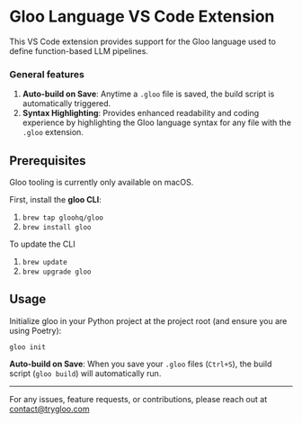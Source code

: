 # Gloo Language VS Code Extension

This VS Code extension provides support for the Gloo language used to define function-based LLM pipelines.

### General features

1. **Auto-build on Save**: Anytime a `.gloo` file is saved, the build script is automatically triggered.
2. **Syntax Highlighting**: Provides enhanced readability and coding experience by highlighting the Gloo language syntax for any file with the `.gloo` extension.

## Prerequisites

Gloo tooling is currently only available on macOS.

First, install the **gloo CLI**:

1. `brew tap gloohq/gloo`
2. `brew install gloo`

To update the CLI

1. `brew update`
2. `brew upgrade gloo`

## Usage

Initialize gloo in your Python project at the project root (and ensure you are using Poetry):

`gloo init`

**Auto-build on Save**:
When you save your `.gloo` files (`Ctrl+S`), the build script (`gloo build`) will automatically run.

---

For any issues, feature requests, or contributions, please reach out at contact@trygloo.com
